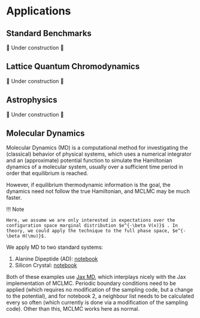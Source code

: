 # Applications

## Standard Benchmarks

🚧 Under construction 🚧

## Lattice Quantum Chromodynamics

🚧 Under construction 🚧

## Astrophysics

🚧 Under construction 🚧

## Molecular Dynamics

Molecular Dynamics (MD) is a computational method for investigating the (classical) behavior of physical systems, which uses a numerical integrator and an (approximate) potential function to simulate the Hamiltonian dynamics of a molecular system, usually over a sufficient time period in order that equilibrium is reached.

However, if equilibrium thermodynamic information is the goal, the dynamics need not follow the true Hamiltonian, and MCLMC may be much faster. 

!!! Note 
    
    Here, we assume we are only interested in expectations over the configuration space marginal distribution $e^{-\beta V(x)}$ . In theory, we could apply the technique to the full phase space, $e^{-\beta H(\mu)}$.

We apply MD to two standard systems:

1. Alanine Dipeptide (AD): [notebook](ad_mclmc_clean.html)
2. Silicon Crystal: [notebook](si.html)

Both of these examples use [Jax MD](https://github.com/jax-md/jax-md), which interplays nicely with the Jax implementation of MCLMC. Periodic boundary conditions need to be applied (which requires no modification of the sampling code, but a change to the potential), and for notebook 2, a neighbour list needs to be calculated every so often (which currently is done via a modification of the sampling code). Other than this, MCLMC works here as normal.